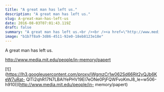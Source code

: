 ```yaml
---
title: "A great man has left us."
description: "A great man has left us."
slug: A-great-man-has-left-us
date: 2016-08-03T07:01:43.119Z
draft: false
summary: "A great man has left us.<br /><br /><a href=\"http://www.media.mit.edu/people/in-memory/papert\">http://www.media.mit.edu/people/in-memory/papert</a>﻿"
image: "b1b7f8a9-3d86-4511-92e0-18eb8123e18e"
---
```



A great man has left us.  
  
<http://www.media.mit.edu/people/in-memory/papert>﻿

[![](https://lh3.googleusercontent.com/proxy/jWgmzCr1w062Sd66Rjt2yQJb6KeW7uRat-
QlTi2qhR17N7LBAlYePHV19EI7eONe0PjFQWFvoKmJ8_le=w506-h910)](http://www.media.mit.edu/people/in-
memory/papert)

